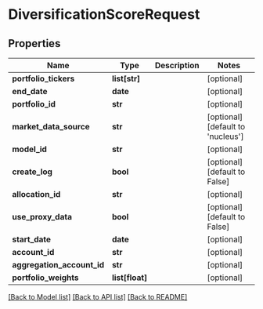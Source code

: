 # DiversificationScoreRequest

## Properties
Name | Type | Description | Notes
------------ | ------------- | ------------- | -------------
**portfolio_tickers** | **list[str]** |  | [optional] 
**end_date** | **date** |  | [optional] 
**portfolio_id** | **str** |  | [optional] 
**market_data_source** | **str** |  | [optional] [default to 'nucleus']
**model_id** | **str** |  | [optional] 
**create_log** | **bool** |  | [optional] [default to False]
**allocation_id** | **str** |  | [optional] 
**use_proxy_data** | **bool** |  | [optional] [default to False]
**start_date** | **date** |  | [optional] 
**account_id** | **str** |  | [optional] 
**aggregation_account_id** | **str** |  | [optional] 
**portfolio_weights** | **list[float]** |  | [optional] 

[[Back to Model list]](../README.md#documentation-for-models) [[Back to API list]](../README.md#documentation-for-api-endpoints) [[Back to README]](../README.md)


